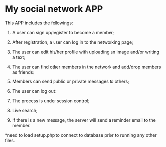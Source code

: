 # My social network APP
This APP includes the followings:

1. A user can sign up/register to become a member;

2. After registration, a user can log in to the networking page;

3. The user can edit his/her profile with uploading an image and/or writing a text;

4. The user can find other members in the network and add/drop members as friends;

5. Members can send public or private messages to others;

6. The user can log out;

7. The process is under session control;

8. Live search;

9. If there is a new message, the server will send a reminder email to the member. 

*need to load setup.php to connect to database prior to running any other files. 
